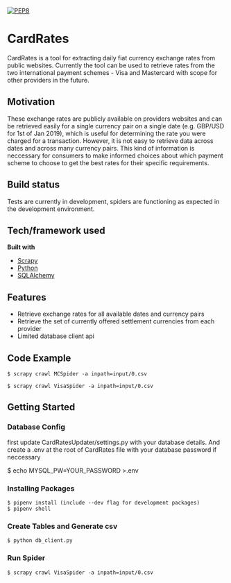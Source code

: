 [![PEP8](https://img.shields.io/badge/code%20style-pep8-orange.svg)](https://www.python.org/dev/peps/pep-0008/)

# CardRates
CardRates is a tool for extracting daily fiat currency exchange rates from public websites. Currently the tool can be used to retrieve rates from the two international payment schemes - Visa and Mastercard with scope for other providers in the future.

## Motivation
These exchange rates are publicly available on providers websites and can be retrieved easily for a single currency pair on a single date (e.g. GBP/USD for 1st of Jan 2019), which is useful for determining the rate you were charged for a transaction. However, it is not easy to retrieve data across dates and across many currency pairs. This kind of information is neccessary for consumers to make informed choices about which payment scheme to choose to get the best rates for their specific requirements.

## Build status
Tests are currently in development, spiders are functioning as expected in the development environment.

## Tech/framework used
<b>Built with</b>
- [Scrapy](https://github.com/scrapy/scrapy)
- [Python](https://www.python.org/)
- [SQLAlchemy](https://www.sqlalchemy.org/)

## Features
- Retrieve exchange rates for all available dates and currency pairs
- Retrieve the set of currently offered settlement currencies from each provider
- Limited database client api


## Code Example
```shell 
$ scrapy crawl MCSpider -a inpath=input/0.csv
```
```shell
$ scrapy crawl VisaSpider -a inpath=input/0.csv
```
## Getting Started

### Database Config
first update CardRatesUpdater/settings.py with your database details.
And create a .env at the root of CardRates file with your database password if neccessary

$ echo MYSQL_PW=YOUR_PASSWORD >.env

### Installing Packages
```shell
$ pipenv install (include --dev flag for development packages)
$ pipenv shell
```

### Create Tables and Generate csv
```shell
$ python db_client.py 
```
### Run Spider
```shell
$ scrapy crawl VisaSpider -a inpath=input/0.csv
```